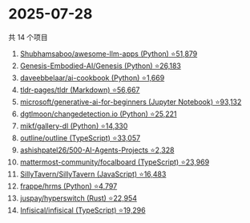 # 2025-07-28

共 14 个项目

<!-- BEGIN GITHUB -->
<!-- 最后更新时间 2025-07-28 22:13:19 +0800 -->
1. [Shubhamsaboo/awesome-llm-apps (Python) ⭐51,879](https://github.com/Shubhamsaboo/awesome-llm-apps)
1. [Genesis-Embodied-AI/Genesis (Python) ⭐26,183](https://github.com/Genesis-Embodied-AI/Genesis)
1. [daveebbelaar/ai-cookbook (Python) ⭐1,669](https://github.com/daveebbelaar/ai-cookbook)
1. [tldr-pages/tldr (Markdown) ⭐56,667](https://github.com/tldr-pages/tldr)
1. [microsoft/generative-ai-for-beginners (Jupyter Notebook) ⭐93,132](https://github.com/microsoft/generative-ai-for-beginners)
1. [dgtlmoon/changedetection.io (Python) ⭐25,221](https://github.com/dgtlmoon/changedetection.io)
1. [mikf/gallery-dl (Python) ⭐14,330](https://github.com/mikf/gallery-dl)
1. [outline/outline (TypeScript) ⭐33,057](https://github.com/outline/outline)
1. [ashishpatel26/500-AI-Agents-Projects ⭐2,328](https://github.com/ashishpatel26/500-AI-Agents-Projects)
1. [mattermost-community/focalboard (TypeScript) ⭐23,969](https://github.com/mattermost-community/focalboard)
1. [SillyTavern/SillyTavern (JavaScript) ⭐16,483](https://github.com/SillyTavern/SillyTavern)
1. [frappe/hrms (Python) ⭐4,797](https://github.com/frappe/hrms)
1. [juspay/hyperswitch (Rust) ⭐22,954](https://github.com/juspay/hyperswitch)
1. [Infisical/infisical (TypeScript) ⭐19,296](https://github.com/Infisical/infisical)
<!-- END GITHUB -->